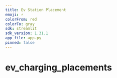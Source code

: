 ```yaml
---
title: Ev Station Placement
emoji: ⚡
colorFrom: red
colorTo: gray
sdk: streamlit
sdk_version: 1.31.1
app_file: app.py
pinned: false
---
```


# ev_charging_placements
 
